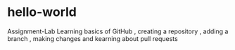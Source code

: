 # hello-world
Assignment-Lab
Learning basics of GitHub , creating a repository , adding a branch , making changes and kearning about pull requests
